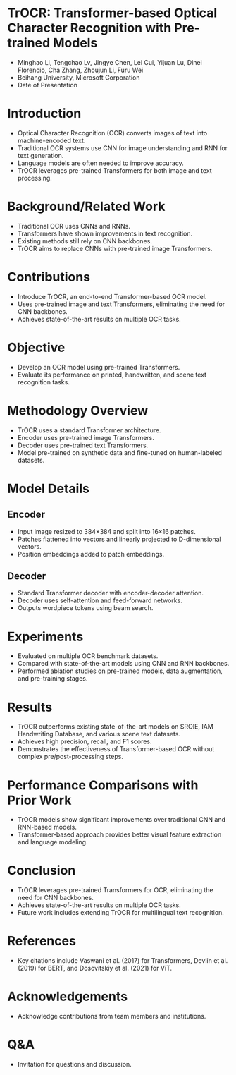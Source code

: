 # TrOCR: Transformer-based Optical Character Recognition with Pre-trained Models

- Minghao Li, Tengchao Lv, Jingye Chen, Lei Cui, Yijuan Lu, Dinei Florencio, Cha Zhang, Zhoujun Li, Furu Wei
- Beihang University, Microsoft Corporation
- Date of Presentation

# Introduction

- Optical Character Recognition (OCR) converts images of text into machine-encoded text.
- Traditional OCR systems use CNN for image understanding and RNN for text generation.
- Language models are often needed to improve accuracy.
- TrOCR leverages pre-trained Transformers for both image and text processing.

# Background/Related Work

- Traditional OCR uses CNNs and RNNs.
- Transformers have shown improvements in text recognition.
- Existing methods still rely on CNN backbones.
- TrOCR aims to replace CNNs with pre-trained image Transformers.

# Contributions

- Introduce TrOCR, an end-to-end Transformer-based OCR model.
- Uses pre-trained image and text Transformers, eliminating the need for CNN backbones.
- Achieves state-of-the-art results on multiple OCR tasks.

# Objective

- Develop an OCR model using pre-trained Transformers.
- Evaluate its performance on printed, handwritten, and scene text recognition tasks.

# Methodology Overview

- TrOCR uses a standard Transformer architecture.
- Encoder uses pre-trained image Transformers.
- Decoder uses pre-trained text Transformers.
- Model pre-trained on synthetic data and fine-tuned on human-labeled datasets.

# Model Details

## Encoder

- Input image resized to 384×384 and split into 16×16 patches.
- Patches flattened into vectors and linearly projected to D-dimensional vectors.
- Position embeddings added to patch embeddings.

## Decoder

- Standard Transformer decoder with encoder-decoder attention.
- Decoder uses self-attention and feed-forward networks.
- Outputs wordpiece tokens using beam search.

# Experiments

- Evaluated on multiple OCR benchmark datasets.
- Compared with state-of-the-art models using CNN and RNN backbones.
- Performed ablation studies on pre-trained models, data augmentation, and pre-training stages.

# Results

- TrOCR outperforms existing state-of-the-art models on SROIE, IAM Handwriting Database, and various scene text datasets.
- Achieves high precision, recall, and F1 scores.
- Demonstrates the effectiveness of Transformer-based OCR without complex pre/post-processing steps.

# Performance Comparisons with Prior Work

- TrOCR models show significant improvements over traditional CNN and RNN-based models.
- Transformer-based approach provides better visual feature extraction and language modeling.

# Conclusion

- TrOCR leverages pre-trained Transformers for OCR, eliminating the need for CNN backbones.
- Achieves state-of-the-art results on multiple OCR tasks.
- Future work includes extending TrOCR for multilingual text recognition.

# References

- Key citations include Vaswani et al. (2017) for Transformers, Devlin et al. (2019) for BERT, and Dosovitskiy et al. (2021) for ViT.

# Acknowledgements

- Acknowledge contributions from team members and institutions.

# Q&A

- Invitation for questions and discussion.
